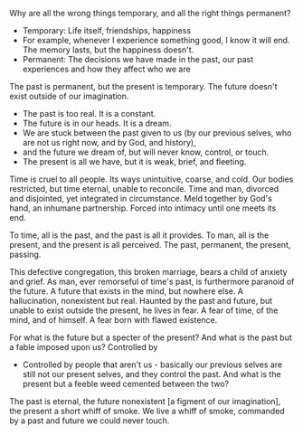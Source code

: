 Why are all the wrong things temporary, and all the right things permanent?
* Temporary: Life itself, friendships, happiness
 * For example, whenever I experience something good, I know it will end. The memory lasts, but the happiness doesn't.
* Permanent: The decisions we have made in the past, our past experiences and how they affect who we are

The past is permanent, but the present is temporary. The future doesn't exist outside of our imagination.
* The past is too real. It is a constant.
* The future is in our heads. It is a dream.
* We are stuck between the past given to us (by our previous selves, who are not us right now, and by God, and history),
* and the future we dream of, but will never know, control, or touch.
* The present is all we have, but it is weak, brief, and fleeting.

Time is cruel to all people.
Its ways unintuitive, coarse, and cold.
Our bodies restricted, but time eternal, unable to reconcile.
Time and man, divorced and disjointed, yet integrated in circumstance.
Meld together by God's hand, an inhumane partnership.
Forced into intimacy until one meets its end.

To time, all is the past, and the past is all it provides.
To man, all is the present, and the present is all perceived.
The past, permanent, the present, passing.

This defective congregation, this broken marriage, bears a child of anxiety and grief.
As man, ever remorseful of time's past, is furthermore paranoid of the future.
A future that exists in the mind, but nowhere else. A hallucination, nonexistent but real.
Haunted by the past and future, but unable to exist outside the present, he lives in fear.
A fear of time, of the mind, and of himself. A fear born with flawed existence.

For what is the future but a specter of the present?
And what is the past but a fable imposed upon us? Controlled by
* Controlled by people that aren't us - basically our previous selves are still not our present selves, and they control the past.
And what is the present but a feeble weed cemented between the two?

The past is eternal, the future nonexistent [a figment of our imagination], the present a short whiff of smoke.
We live a whiff of smoke, commanded by a past and future we could never touch.

